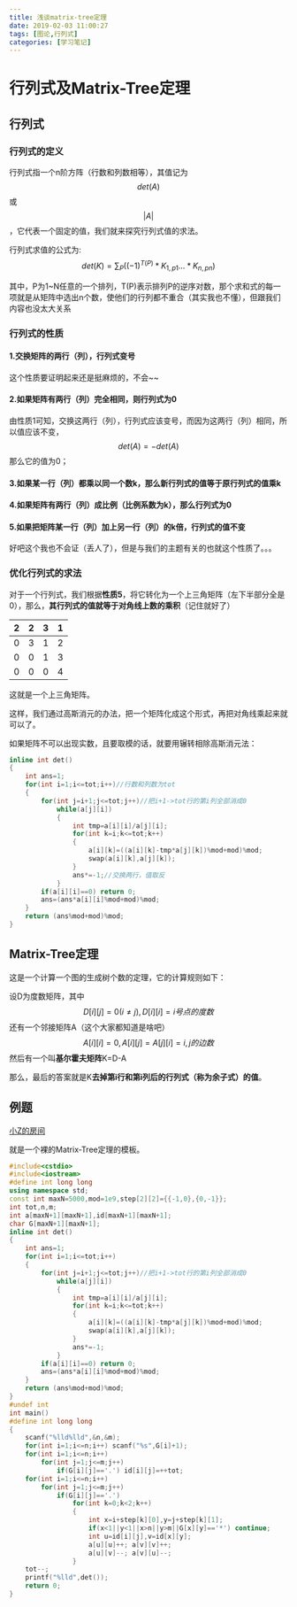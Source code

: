```yaml
---
title: 浅谈matrix-tree定理
date: 2019-02-03 11:00:27
tags: [图论,行列式]
categories: [学习笔记]
---
```


# 行列式及Matrix-Tree定理

## 行列式

### 行列式的定义

行列式指一个n阶方阵（行数和列数相等），其值记为$$det(A)$$或$$|A|$$，它代表一个固定的值，我们就来探究行列式值的求法。

行列式求值的公式为:
$$
det(K)=\sum_P((-1)^{T(P)}*K_{1,p1}...*K_{n,pn})
$$
<!--more-->

其中，P为1~N任意的一个排列，T(P)表示排列P的逆序对数，那个求和式的每一项就是从矩阵中选出n个数，使他们的行列都不重合（其实我也不懂），但跟我们内容也没太大关系

### 行列式的性质

#### 1.交换矩阵的两行（列），行列式变号

这个性质要证明起来还是挺麻烦的，不会~~

#### 2.如果矩阵有两行（列）完全相同，则行列式为0

由性质1可知，交换这两行（列），行列式应该变号，而因为这两行（列）相同，所以值应该不变，$$det(A)=-det(A)$$那么它的值为0；

#### 3.如果某一行（列）都乘以同一个数k，那么新行列式的值等于原行列式的值乘k

#### 4.如果矩阵有两行（列）成比例（比例系数为k），那么行列式为0

#### 5.如果把矩阵某一行（列）加上另一行（列）的k倍，行列式的值不变

好吧这个我也不会证（丢人了），但是与我们的主题有关的也就这个性质了。。。

### 优化行列式的求法

对于一个行列式，我们根据**性质5**，将它转化为一个上三角矩阵（左下半部分全是0），那么，**其行列式的值就等于对角线上数的乘积**（记住就好了）

|  2   |  2   |  3   |  1   |
| :--: | :--: | :--: | :--: |
|  0   |  3   |  1   |  2   |
|  0   |  0   |  1   |  3   |
|  0   |  0   |  0   |  4   |

这就是一个上三角矩阵。

这样，我们通过高斯消元的办法，把一个矩阵化成这个形式，再把对角线乘起来就可以了。

如果矩阵不可以出现实数，且要取模的话，就要用辗转相除高斯消元法：

```c++
inline int det()
{
    int ans=1;
    for(int i=1;i<=tot;i++)//行数和列数为tot
    {
        for(int j=i+1;j<=tot;j++)//把i+1->tot行的第i列全部消成0 
            while(a[j][i])
            {
                int tmp=a[i][i]/a[j][i];
                for(int k=i;k<=tot;k++) 
                {
                    a[i][k]=((a[i][k]-tmp*a[j][k])%mod+mod)%mod;
                    swap(a[i][k],a[j][k]);
                }
                ans*=-1;//交换两行，值取反
            }
        if(a[i][i]==0) return 0;
        ans=(ans*a[i][i]%mod+mod)%mod;
    }
    return (ans%mod+mod)%mod;
}
```

## Matrix-Tree定理

这是一个计算一个图的生成树个数的定理，它的计算规则如下：

设D为度数矩阵，其中
$$
D[i][j]=0(i\ne j),D[i][i]=i号点的度数
$$
还有一个邻接矩阵A（这个大家都知道是啥吧）
$$
A[i][i]=0,A[i][j]=A[j][i]=i,j的边数
$$
然后有一个叫**基尔霍夫矩阵**K=D-A

那么，最后的答案就是K**去掉第i行和第i列后的行列式（称为余子式）的值**。

## 例题

[小Z的房间](https://www.luogu.org/problemnew/show/P4111)

就是一个裸的Matrix-Tree定理的模板。

```c++
#include<cstdio>
#include<iostream> 
#define int long long
using namespace std;
const int maxN=5000,mod=1e9,step[2][2]={{-1,0},{0,-1}};
int tot,n,m;
int a[maxN+1][maxN+1],id[maxN+1][maxN+1];
char G[maxN+1][maxN+1];
inline int det()
{
    int ans=1;
    for(int i=1;i<=tot;i++)
    {
        for(int j=i+1;j<=tot;j++)//把i+1->tot行的第i列全部消成0 
            while(a[j][i])
            {
                int tmp=a[i][i]/a[j][i];
                for(int k=i;k<=tot;k++) 
                {
                    a[i][k]=((a[i][k]-tmp*a[j][k])%mod+mod)%mod;
                    swap(a[i][k],a[j][k]);
                }
                ans*=-1;
            }
        if(a[i][i]==0) return 0;
        ans=(ans*a[i][i]%mod+mod)%mod;
    }
    return (ans%mod+mod)%mod;
}
#undef int
int main()
#define int long long
{
    scanf("%lld%lld",&n,&m);
    for(int i=1;i<=n;i++) scanf("%s",G[i]+1);
    for(int i=1;i<=n;i++)
        for(int j=1;j<=m;j++)
            if(G[i][j]=='.') id[i][j]=++tot;
    for(int i=1;i<=n;i++)
        for(int j=1;j<=m;j++)
            if(G[i][j]=='.')
                for(int k=0;k<2;k++)
                {
                    int x=i+step[k][0],y=j+step[k][1];
                    if(x<1||y<1||x>n||y>m||G[x][y]=='*') continue;
                    int u=id[i][j],v=id[x][y];
                    a[u][u]++; a[v][v]++;
                    a[u][v]--; a[v][u]--;
                }
    tot--;
    printf("%lld",det());
    return 0;
} 
```

